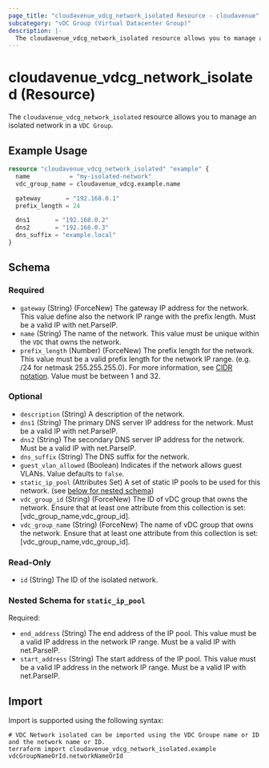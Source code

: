 ```yaml
---
page_title: "cloudavenue_vdcg_network_isolated Resource - cloudavenue"
subcategory: "vDC Group (Virtual Datacenter Group)"
description: |-
  The cloudavenue_vdcg_network_isolated resource allows you to manage an isolated network in a VDC Group.
---
```


# cloudavenue_vdcg_network_isolated (Resource)

The `cloudavenue_vdcg_network_isolated` resource allows you to manage an isolated network in a `VDC Group`.
 
## Example Usage

```terraform
resource "cloudavenue_vdcg_network_isolated" "example" {
  name           = "my-isolated-network"
  vdc_group_name = cloudavenue_vdcg.example.name

  gateway       = "192.168.0.1"
  prefix_length = 24

  dns1       = "192.168.0.2"
  dns2       = "192.168.0.3"
  dns_suffix = "example.local"
}
```

<!-- schema generated by tfplugindocs -->
## Schema

### Required

- `gateway` (String) (ForceNew) The gateway IP address for the network. This value define also the network IP range with the prefix length. Must be a valid IP with net.ParseIP.
- `name` (String) The name of the network. This value must be unique within the `VDC` that owns the network.
- `prefix_length` (Number) (ForceNew) The prefix length for the network. This value must be a valid prefix length for the network IP range. (e.g. /24 for netmask 255.255.255.0). For more information, see [CIDR notation](https://en.wikipedia.org/wiki/Classless_Inter-Domain_Routing). Value must be between 1 and 32.

### Optional

- `description` (String) A description of the network.
- `dns1` (String) The primary DNS server IP address for the network. Must be a valid IP with net.ParseIP.
- `dns2` (String) The secondary DNS server IP address for the network. Must be a valid IP with net.ParseIP.
- `dns_suffix` (String) The DNS suffix for the network.
- `guest_vlan_allowed` (Boolean) Indicates if the network allows guest VLANs. Value defaults to `false`.
- `static_ip_pool` (Attributes Set) A set of static IP pools to be used for this network. (see [below for nested schema](#nestedatt--static_ip_pool))
- `vdc_group_id` (String) (ForceNew) The ID of vDC group that owns the network. Ensure that at least one attribute from this collection is set: [vdc_group_name,vdc_group_id].
- `vdc_group_name` (String) (ForceNew) The name of vDC group that owns the network. Ensure that at least one attribute from this collection is set: [vdc_group_name,vdc_group_id].

### Read-Only

- `id` (String) The ID of the isolated network.

<a id="nestedatt--static_ip_pool"></a>
### Nested Schema for `static_ip_pool`

Required:

- `end_address` (String) The end address of the IP pool. This value must be a valid IP address in the network IP range. Must be a valid IP with net.ParseIP.
- `start_address` (String) The start address of the IP pool. This value must be a valid IP address in the network IP range. Must be a valid IP with net.ParseIP.

## Import

Import is supported using the following syntax:
```shell
# VDC Network isolated can be imported using the VDC Groupe name or ID and the network name or ID.
terraform import cloudavenue_vdcg_network_isolated.example vdcGroupNameOrId.networkNameOrId
```